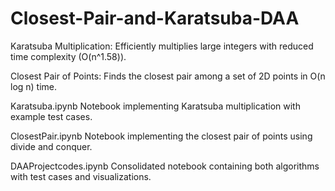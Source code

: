 # Closest-Pair-and-Karatsuba-DAA
Karatsuba Multiplication: Efficiently multiplies large integers with reduced time complexity (O(n^1.58)).  

Closest Pair of Points: Finds the closest pair among a set of 2D points in O(n log n) time.

Karatsuba.ipynb	Notebook implementing Karatsuba multiplication with example test cases.

ClosestPair.ipynb	Notebook implementing the closest pair of points using divide and conquer.

DAAProjectcodes.ipynb	Consolidated notebook containing both algorithms with test cases and visualizations.
